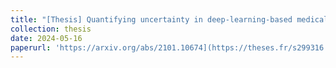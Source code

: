 ```yaml
---
title: "[Thesis] Quantifying uncertainty in deep-learning-based medical image segmentation"
collection: thesis
date: 2024-05-16
paperurl: 'https://arxiv.org/abs/2101.10674](https://theses.fr/s299316'
---
```

